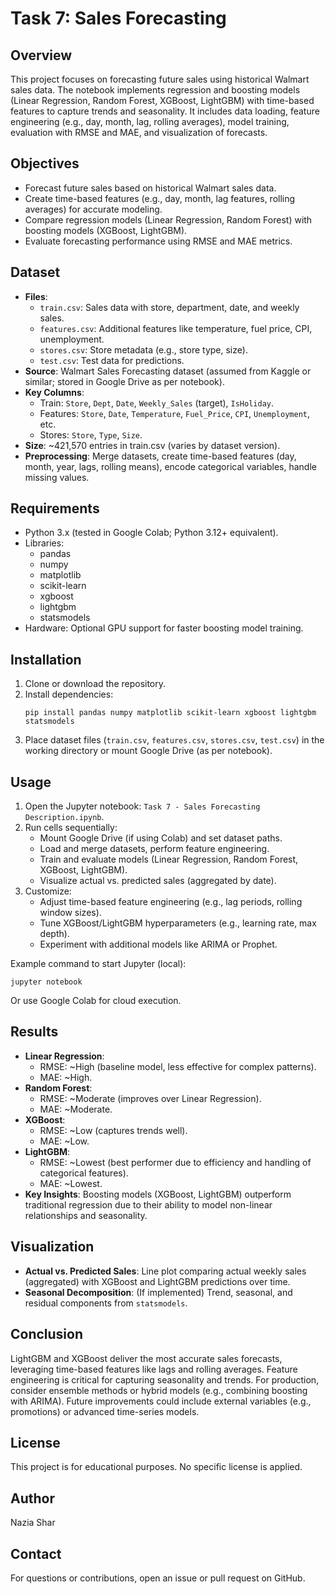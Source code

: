 # Task 7: Sales Forecasting

## Overview
This project focuses on forecasting future sales using historical Walmart sales data. The notebook implements regression and boosting models (Linear Regression, Random Forest, XGBoost, LightGBM) with time-based features to capture trends and seasonality. It includes data loading, feature engineering (e.g., day, month, lag, rolling averages), model training, evaluation with RMSE and MAE, and visualization of forecasts.

## Objectives
- Forecast future sales based on historical Walmart sales data.
- Create time-based features (e.g., day, month, lag features, rolling averages) for accurate modeling.
- Compare regression models (Linear Regression, Random Forest) with boosting models (XGBoost, LightGBM).
- Evaluate forecasting performance using RMSE and MAE metrics.

## Dataset
- **Files**: 
  - `train.csv`: Sales data with store, department, date, and weekly sales.
  - `features.csv`: Additional features like temperature, fuel price, CPI, unemployment.
  - `stores.csv`: Store metadata (e.g., store type, size).
  - `test.csv`: Test data for predictions.
- **Source**: Walmart Sales Forecasting dataset (assumed from Kaggle or similar; stored in Google Drive as per notebook).
- **Key Columns**:
  - Train: `Store`, `Dept`, `Date`, `Weekly_Sales` (target), `IsHoliday`.
  - Features: `Store`, `Date`, `Temperature`, `Fuel_Price`, `CPI`, `Unemployment`, etc.
  - Stores: `Store`, `Type`, `Size`.
- **Size**: ~421,570 entries in train.csv (varies by dataset version).
- **Preprocessing**: Merge datasets, create time-based features (day, month, year, lags, rolling means), encode categorical variables, handle missing values.

## Requirements
- Python 3.x (tested in Google Colab; Python 3.12+ equivalent).
- Libraries:
  - pandas
  - numpy
  - matplotlib
  - scikit-learn
  - xgboost
  - lightgbm
  - statsmodels
- Hardware: Optional GPU support for faster boosting model training.

## Installation
1. Clone or download the repository.
2. Install dependencies:
   ```
   pip install pandas numpy matplotlib scikit-learn xgboost lightgbm statsmodels
   ```
3. Place dataset files (`train.csv`, `features.csv`, `stores.csv`, `test.csv`) in the working directory or mount Google Drive (as per notebook).

## Usage
1. Open the Jupyter notebook: `Task 7 - Sales Forecasting Description.ipynb`.
2. Run cells sequentially:
   - Mount Google Drive (if using Colab) and set dataset paths.
   - Load and merge datasets, perform feature engineering.
   - Train and evaluate models (Linear Regression, Random Forest, XGBoost, LightGBM).
   - Visualize actual vs. predicted sales (aggregated by date).
3. Customize:
   - Adjust time-based feature engineering (e.g., lag periods, rolling window sizes).
   - Tune XGBoost/LightGBM hyperparameters (e.g., learning rate, max depth).
   - Experiment with additional models like ARIMA or Prophet.

Example command to start Jupyter (local):
```
jupyter notebook
```
Or use Google Colab for cloud execution.

## Results
- **Linear Regression**:
  - RMSE: ~High (baseline model, less effective for complex patterns).
  - MAE: ~High.
- **Random Forest**:
  - RMSE: ~Moderate (improves over Linear Regression).
  - MAE: ~Moderate.
- **XGBoost**:
  - RMSE: ~Low (captures trends well).
  - MAE: ~Low.
- **LightGBM**:
  - RMSE: ~Lowest (best performer due to efficiency and handling of categorical features).
  - MAE: ~Lowest.
- **Key Insights**: Boosting models (XGBoost, LightGBM) outperform traditional regression due to their ability to model non-linear relationships and seasonality.

## Visualization
- **Actual vs. Predicted Sales**: Line plot comparing actual weekly sales (aggregated) with XGBoost and LightGBM predictions over time.
- **Seasonal Decomposition**: (If implemented) Trend, seasonal, and residual components from `statsmodels`.

## Conclusion
LightGBM and XGBoost deliver the most accurate sales forecasts, leveraging time-based features like lags and rolling averages. Feature engineering is critical for capturing seasonality and trends. For production, consider ensemble methods or hybrid models (e.g., combining boosting with ARIMA). Future improvements could include external variables (e.g., promotions) or advanced time-series models.

## License
This project is for educational purposes. No specific license is applied.

## Author
Nazia Shar

## Contact
For questions or contributions, open an issue or pull request on GitHub.